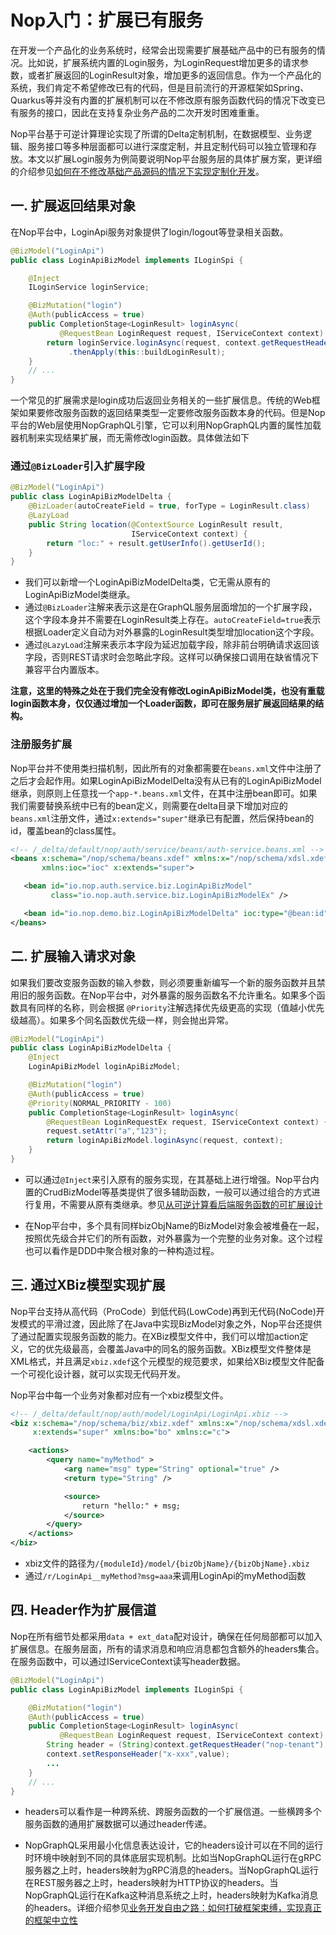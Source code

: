 # Nop入门：扩展已有服务

在开发一个产品化的业务系统时，经常会出现需要扩展基础产品中的已有服务的情况。比如说，扩展系统内置的Login服务，为LoginRequest增加更多的请求参数，或者扩展返回的LoginResult对象，增加更多的返回信息。作为一个产品化的系统，我们肯定不希望修改已有的代码，但是目前流行的开源框架如Spring、Quarkus等并没有内置的扩展机制可以在不修改原有服务函数代码的情况下改变已有服务的接口，因此在支持复杂业务产品的二次开发时困难重重。

Nop平台基于可逆计算理论实现了所谓的Delta定制机制，在数据模型、业务逻辑、服务接口等多种层面都可以进行深度定制，并且定制代码可以独立管理和存放。本文以扩展Login服务为例简要说明Nop平台服务层的具体扩展方案，更详细的介绍参见[如何在不修改基础产品源码的情况下实现定制化开发](https://zhuanlan.zhihu.com/p/628770810)。

## 一. 扩展返回结果对象

在Nop平台中，LoginApi服务对象提供了login/logout等登录相关函数。

```java
@BizModel("LoginApi")
public class LoginApiBizModel implements ILoginSpi {

    @Inject
    ILoginService loginService;

    @BizMutation("login")
    @Auth(publicAccess = true)
    public CompletionStage<LoginResult> loginAsync(
           @RequestBean LoginRequest request, IServiceContext context) {
        return loginService.loginAsync(request, context.getRequestHeaders())
             .thenApply(this::buildLoginResult);
    }
    // ...
}    
```

一个常见的扩展需求是login成功后返回业务相关的一些扩展信息。传统的Web框架如果要修改服务函数的返回结果类型一定要修改服务函数本身的代码。但是Nop平台的Web层使用NopGraphQL引擎，它可以利用NopGraphQL内置的属性加载器机制来实现结果扩展，而无需修改login函数。具体做法如下

### 通过`@BizLoader`引入扩展字段

```java
@BizModel("LoginApi")
public class LoginApiBizModelDelta {
    @BizLoader(autoCreateField = true, forType = LoginResult.class)
    @LazyLoad
    public String location(@ContextSource LoginResult result,
                           IServiceContext context) {
        return "loc:" + result.getUserInfo().getUserId();
    }
}    
```

* 我们可以新增一个LoginApiBizModelDelta类，它无需从原有的LoginApiBizModel类继承。
* 通过`@BizLoader`注解来表示这是在GraphQL服务层面增加的一个扩展字段，这个字段本身并不需要在LoginResult类上存在。`autoCreateField=true`表示根据Loader定义自动为对外暴露的LoginResult类型增加location这个字段。
* 通过`@LazyLoad`注解来表示本字段为延迟加载字段，除非前台明确请求返回该字段，否则REST请求时会忽略此字段。这样可以确保接口调用在缺省情况下兼容平台内置版本。

**注意，这里的特殊之处在于我们完全没有修改LoginApiBizModel类，也没有重载login函数本身，仅仅通过增加一个Loader函数，即可在服务层扩展返回结果的结构。**

### 注册服务扩展
Nop平台并不使用类扫描机制，因此所有的对象都需要在`beans.xml`文件中注册了之后才会起作用。如果LoginApiBizModelDelta没有从已有的LoginApiBizModel继承，则原则上任意找一个`app-*.beans.xml`文件，在其中注册bean即可。如果我们需要替换系统中已有的bean定义，则需要在delta目录下增加对应的`beans.xml`注册文件，通过`x:extends="super"`继承已有配置，然后保持bean的id，覆盖bean的class属性。

```xml
<!-- /_delta/default/nop/auth/service/beans/auth-service.beans.xml -->
<beans x:schema="/nop/schema/beans.xdef" xmlns:x="/nop/schema/xdsl.xdef"
       xmlns:ioc="ioc" x:extends="super">

   <bean id="io.nop.auth.service.biz.LoginApiBizModel" 
         class="io.nop.auth.service.biz.LoginApiBizModelEx" />

   <bean id="io.nop.demo.biz.LoginApiBizModelDelta" ioc:type="@bean:id" />
</beans>
```


## 二. 扩展输入请求对象
如果我们要改变服务函数的输入参数，则必须要重新编写一个新的服务函数并且禁用旧的服务函数。在Nop平台中，对外暴露的服务函数名不允许重名。如果多个函数具有同样的名称，则会根据 `@Priority`注解选择优先级更高的实现（值越小优先级越高）。如果多个同名函数优先级一样，则会抛出异常。

```java
@BizModel("LoginApi")
public class LoginApiBizModelDelta {
    @Inject
    LoginApiBizModel loginApiBizModel;

    @BizMutation("login")
    @Auth(publicAccess = true)
    @Priority(NORMAL_PRIORITY - 100)
    public CompletionStage<LoginResult> loginAsync(
        @RequestBean LoginRequestEx request, IServiceContext context) {
        request.setAttr("a","123");
        return loginApiBizModel.loginAsync(request, context);
    }
}
```

* 可以通过`@Inject`来引入原有的服务实现，在其基础上进行增强。Nop平台内置的CrudBizModel等基类提供了很多辅助函数，一般可以通过组合的方式进行复用，不需要从原有类继承。参见[从可逆计算看后端服务函数的可扩展设计](https://zhuanlan.zhihu.com/p/696846283)

* 在Nop平台中，多个具有同样bizObjName的BizModel对象会被堆叠在一起，按照优先级合并它们的所有函数，对外暴露为一个完整的业务对象。这个过程也可以看作是DDD中聚合根对象的一种构造过程。

## 三. 通过XBiz模型实现扩展
Nop平台支持从高代码（ProCode）到低代码(LowCode)再到无代码(NoCode)开发模式的平滑过渡，因此除了在Java中实现BizModel对象之外，Nop平台还提供了通过配置实现服务函数的能力。在XBiz模型文件中，我们可以增加action定义，它的优先级最高，会覆盖Java中的同名的服务函数。XBiz模型文件整体是XML格式，并且满足`xbiz.xdef`这个元模型的规范要求，如果给XBiz模型文件配备一个可视化设计器，就可以实现无代码开发。

Nop平台中每一个业务对象都对应有一个xbiz模型文件。
```xml
<!-- /_delta/default/nop/auth/model/LoginApi/LoginApi.xbiz -->
<biz x:schema="/nop/schema/biz/xbiz.xdef" xmlns:x="/nop/schema/xdsl.xdef"
     x:extends="super" xmlns:bo="bo" xmlns:c="c">

    <actions>
        <query name="myMethod" >
            <arg name="msg" type="String" optional="true" />
            <return type="String" />

            <source>
                return "hello:" + msg;
            </source>
        </query>
    </actions>
</biz>
```

* xbiz文件的路径为`/{moduleId}/model/{bizObjName}/{bizObjName}.xbiz`
* 通过`/r/LoginApi__myMethod?msg=aaa`来调用LoginApi的myMethod函数

## 四. Header作为扩展信道
Nop在所有细节处都采用`data + ext_data`配对设计，确保在任何局部都可以加入扩展信息。在服务层面，所有的请求消息和响应消息都包含额外的headers集合。在服务函数中，可以通过IServiceContext读写header数据。

```java
@BizModel("LoginApi")
public class LoginApiBizModel implements ILoginSpi {

    @BizMutation("login")
    @Auth(publicAccess = true)
    public CompletionStage<LoginResult> loginAsync(
           @RequestBean LoginRequest request, IServiceContext context) {
        String header = (String)context.getRequestHeader("nop-tenant");
        context.setResponseHeader("x-xxx",value);
        ...
    }
    // ...
}    
```

* headers可以看作是一种跨系统、跨服务函数的一个扩展信道。一些横跨多个服务函数的通用扩展数据可以通过header传递。

* NopGraphQL采用最小化信息表达设计，它的headers设计可以在不同的运行时环境中映射到不同的具体底层实现机制。比如当NopGraphQL运行在gRPC服务器之上时，headers映射为gRPC消息的headers。当NopGraphQL运行在REST服务器之上时，headers映射为HTTP协议的headers。当NopGraphQL运行在Kafka这种消息系统之上时，headers映射为Kafka消息的headers。详细介绍参见[业务开发自由之路：如何打破框架束缚，实现真正的框架中立性](https://zhuanlan.zhihu.com/p/682910525)
